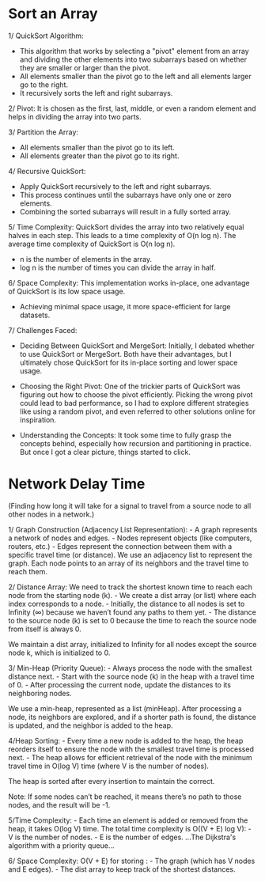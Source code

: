 # Sort an Array

1/ QuickSort Algorithm: 
 - This algorithm that works by selecting a "pivot" element from an array and dividing the other elements into two subarrays
based on whether they are smaller or larger than the pivot.
 - All elements smaller than the pivot go to the left and all elements larger go to the right.
  - It recursively sorts the left and right subarrays.

2/ Pivot:
It is chosen as the first, last, middle, or even a random element and helps in dividing the array into two parts.

3/ Partition the Array: 
- All elements smaller than the pivot go to its left.
- All elements greater than the pivot go to its right.

4/ Recursive QuickSort:

- Apply QuickSort recursively to the left and right subarrays.
- This process continues until the subarrays have only one or zero elements.
- Combining the sorted subarrays will result in a fully sorted array.

5/ Time Complexity:
QuickSort divides the array into two relatively equal halves in each step. This leads to a time complexity of O(n log n).
The average time complexity of QuickSort is O(n log n). 
  - n is the number of elements in the array.
  - log n is the number of times you can divide the array in half.

6/ Space Complexity:
This implementation works in-place, one advantage of QuickSort is its low space usage.
  - Achieving minimal space usage, it more space-efficient for large datasets.

7/ Challenges Faced:
- Deciding Between QuickSort and MergeSort: 
    Initially, I debated whether to use QuickSort or MergeSort. 
    Both have their advantages, but I ultimately chose QuickSort for its in-place sorting and lower space usage.

- Choosing the Right Pivot: 
    One of the trickier parts of QuickSort was figuring out how to choose the pivot efficiently. Picking the wrong pivot could lead to bad performance, so I had to explore different strategies like using a random pivot, and even referred to other solutions online for inspiration. 

- Understanding the Concepts: 
It took some time to fully grasp the concepts behind, especially how recursion and partitioning in practice. 
But once I got a clear picture, things started to click. 

# Network Delay Time
  (Finding how long it will take for a signal to travel from a source node to all other nodes in a network.)

1/ Graph Construction (Adjacency List Representation): 
    - A graph represents a network of nodes and edges. 
    - Nodes represent objects (like computers, routers, etc.) 
    - Edges represent the connection between them with a specific travel time (or distance).
We use an adjacency list to represent the graph. 
Each node points to an array of its neighbors and the travel time to reach them.


2/ Distance Array:
We need to track the shortest known time to reach each node from the starting node (k).
    - We create a dist array (or list) where each index corresponds to a node.
    - Initially, the distance to all nodes is set to Infinity (∞) because we haven’t found any paths to them yet.
    - The distance to the source node (k) is set to 0 because the time to reach the source node from itself is always 0.

We maintain a dist array, initialized to Infinity for all nodes except the source node k, which is initialized to 0.

3/ Min-Heap (Priority Queue):
    - Always process the node with the smallest distance next.
    - Start with the source node (k) in the heap with a travel time of 0.
    - After processing the current node, update the distances to its neighboring nodes.

We use a min-heap, represented as a list (minHeap).
After processing a node, its neighbors are explored, and if a shorter path is found, the distance is updated, and the neighbor is added to the heap.

4/Heap Sorting:
    - Every time a new node is added to the heap, the heap reorders itself to ensure the node with the smallest travel time is processed next.
    - The heap allows for efficient retrieval of the node with the minimum travel time in O(log V) time (where V is the number of nodes).

The heap is sorted after every insertion to maintain the correct.

Note: 
If some nodes can’t be reached, it means there’s no path to those nodes, and the result will be -1. 


5/Time Complexity:
    - Each time an element is added or removed from the heap, it takes O(log V) time.
The total time complexity is O((V + E) log V):
    - V is the number of nodes.
    - E is the number of edges.
...The Dijkstra's algorithm with a priority queue...

6/ Space Complexity:
O(V + E) for storing : 
    - The graph (which has V nodes and E edges).
    - The dist array to keep track of the shortest distances.

